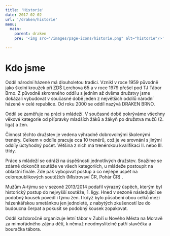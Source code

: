 ```yaml
---
title: 'Historie'
date: 2017-02-02
url: '/draken/historie'
menu:
  main:
    parent: draken
    pre: '<img src="/images/page-icons/historie.png" alt="historie"/>'

---
```


# Kdo jsme

Oddíl národní házené má dlouholetou tradici. Vznikl v roce 1959 původně jako školní kroužek při ZDŠ Lerchova 65 a v roce 1979 přešel pod TJ Tábor Brno. Z původně skromného oddílu s jedním až dvěma družstvy jsme dokázali vybudovat v současné době jeden z největších oddílů národní házené v celé republice. Od roku 2000 se oddíl nazývá DRAKEN BRNO.

Oddíl se zaměřuje na práci s mládeží. V současné době pokrýváme všechny věkové kategorie od přípravky mladších žáků a žákyň po družstva mužů (2. liga) a žen.

Činnost těchto družstev je vedena výhradně dobrovolnými školenými trenéry. Celkem v oddíle pracuje cca 10 trenérů, což je ve srovnání s jinými oddíly úctyhodný počet. Většina z nich má trenérskou kvalifikaci II. nebo III. třídy.

Práce s mládeží se odráží na úspěšnosti jednotlivých družstev. Snažíme se zdárně dokončit soutěže ve všech kategoriích, u mládeže postoupit na oblastní finále. Zde pak vybojovat postup a co nejlépe uspět na celorepublikových soutěžích (Mistrovsví ČR, Pohár ČR) .

Mužům A-týmu se v sezoně 2013/2014 podařil výrazný úspěch, kterým byl historický postup do nejvyšší soutěže, 1. ligy. Hned v sezoně následující se podobný kousek povedl i týmu žen. I když bylo působení obou celků mezi házenkářskou smetánkou jen jednoleté, z nabytých zkušeností lze do budoucna čerpat a pokusit se podobný kousek zopakovat.

Oddíl každoročně organizuje letní tábor v Zubří u Nového Města na Moravě za mimořádného zájmu dětí, k němuž neodmyslitelně patří stavěčka a bouračka tábora.